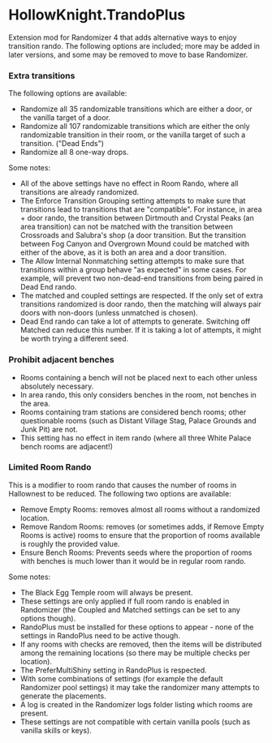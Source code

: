 # HollowKnight.TrandoPlus

Extension mod for Randomizer 4 that adds alternative ways to enjoy transition rando. 
The following options are included; more may be added in later versions, and some may be removed to move to base Randomizer.

### Extra transitions

The following options are available:
- Randomize all 35 randomizable transitions which are either a door, or the vanilla target of a door.
- Randomize all 107 randomizable transitions which are either the only randomizable transition in their room, or the vanilla target of such a transition. ("Dead Ends")
- Randomize all 8 one-way drops.

Some notes:
- All of the above settings have no effect in Room Rando, where all transitions are already randomized.
- The Enforce Transition Grouping setting attempts to make sure that transitions lead to transitions that are "compatible". For instance,
in area + door rando, the transition between Dirtmouth and Crystal Peaks (an area transition) can not be matched with the transition
between Crossroads and Salubra's shop (a door transition. But the transition between Fog Canyon and Overgrown Mound could be matched with
either of the above, as it is both an area and a door transition.
- The Allow Internal Nonmatching setting attempts to make sure that transitions within a group behave "as expected" in some cases.
For example, will prevent two non-dead-end transitions from being paired in Dead End rando.
- The matched and coupled settings are respected. If the only set of extra transitions randomized is door rando, then the matching
will always pair doors with non-doors (unless unmatched is chosen).
- Dead End rando can take a lot of attempts to generate. Switching off Matched can reduce this number. If it is taking a lot of attempts,
it might be worth trying a different seed.

### Prohibit adjacent benches
- Rooms containing a bench will not be placed next to each other unless absolutely necessary.
- In area rando, this only considers benches in the room, not benches in the area.
- Rooms containing tram stations are considered bench rooms; other questionable rooms (such as Distant Village Stag, Palace Grounds and Junk Pit) are not.
- This setting has no effect in item rando (where all three White Palace bench rooms are adjacent!)

### Limited Room Rando

This is a modifier to room rando that causes the number of rooms in Hallownest to be reduced. The following two options are available:
- Remove Empty Rooms: removes almost all rooms without a randomized location.
- Remove Random Rooms: removes (or sometimes adds, if Remove Empty Rooms is active) rooms to ensure that the proportion of rooms available is roughly the provided value.
- Ensure Bench Rooms: Prevents seeds where the proportion of rooms with benches is much lower than it would be in regular room rando.

Some notes:
- The Black Egg Temple room will always be present.
- These settings are only applied if full room rando is enabled in Randomizer (the Coupled and Matched settings can be set to any options though).
- RandoPlus must be installed for these options to appear - none of the settings in RandoPlus need to be active though.
- If any rooms with checks are removed, then the items will be distributed among the remaining locations (so there may be multiple checks per location).
- The PreferMultiShiny setting in RandoPlus is respected.
- With some combinations of settings (for example the default Randomizer pool settings) it may take the randomizer many attempts to generate the placements.
- A log is created in the Randomizer logs folder listing which rooms are present.
- These settings are not compatible with certain vanilla pools (such as vanilla skills or keys).